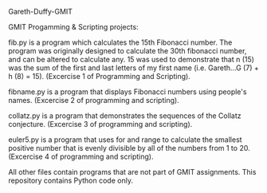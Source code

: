 Gareth-Duffy-GMIT

GMIT Progamming & Scripting projects:

fib.py is a program which calculates the 15th Fibonacci number. The program was originally designed to calculate the 30th fibonacci number, and can be altered to calculate any. 15 was used to demonstrate that n (15) was the sum of the first and last letters of my first name (i.e. Gareth...G (7) + h (8) = 15). (Excercise 1 of Programming and Scripting).

fibname.py is a program that displays Fibonacci numbers using people's names. (Excercise 2 of programming and scripting).

collatz.py is a program that demonstrates the sequences of the Collatz conjecture. (Excercise 3 of programming and scripting).

euler5.py is a program that uses for and range to calculate the smallest positive number that is evenly divisible by all of the numbers from 1 to 20. (Excercise 4 of programming and scripting).


All other files contain programs that are not part of GMIT assignments.
This repository contains Python code only.




